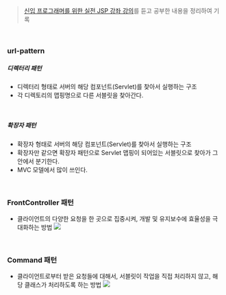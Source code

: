 > [신입 프로그래머를 위한 실전 JSP 강좌 강의](https://www.inflearn.com/course/%EC%8B%A4%EC%A0%84-jsp-%EA%B0%95%EC%A2%8C/dashboard)를 듣고 공부한 내용을 정리하여 기록

<br>

### url-pattern

##### 디렉터리 패턴
- 디렉터리 형태로 서버의 해당 컴포넌트(Servlet)를 찾아서 실행하는 구조
- 각 디렉토리의 맵핑명으로 다른 서블릿을 찾아간다.
<br>

##### 확장자 패턴
- 확장자 형태로 서버의 해당 컴포넌트(Servlet)를 찾아서 실행하는 구조
- 확장자만 같으면 확장자 패턴으로 Servlet 맵핑이 되어있는 서블릿으로 찾아가 그 안에서 분기한다.
- MVC 모델에서 많이 쓰인다.
<br>

### FrontController 패턴
- 클라이언트의 다양한 요청을 한 곳으로 집중시켜, 개발 및 유지보수에 효율성을 극대화하는 방법
![](https://github.com/qlalzl9/TIL/blob/master/Servlet_JSP/img/FrontControllerPattern_CommandPattern_1.png)
<br>

### Command 패턴
- 클라이언트로부터 받은 요청들에 대해서, 서블릿이 작업을 직접 처리하지 않고, 해당 클래스가 처리하도록 하는 방법
![](https://github.com/qlalzl9/TIL/blob/master/Servlet_JSP/img/FrontControllerPattern_CommandPattern_2.png)
